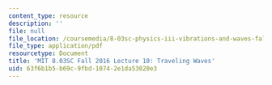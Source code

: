 ```yaml
---
content_type: resource
description: ''
file: null
file_location: /coursemedia/8-03sc-physics-iii-vibrations-and-waves-fall-2016/63f6b1b5b69c9fbd10742e1da53020e3_MIT8_03SCF16_hw_Lec10.pdf
file_type: application/pdf
resourcetype: Document
title: 'MIT 8.03SC Fall 2016 Lecture 10: Traveling Waves'
uid: 63f6b1b5-b69c-9fbd-1074-2e1da53020e3
---
```

